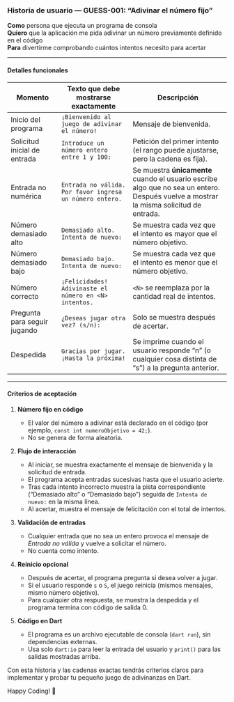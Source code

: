 ### Historia de usuario — GUESS-001: “Adivinar el número fijo”

**Como** persona que ejecuta un programa de consola  
**Quiero** que la aplicación me pida adivinar un número previamente definido en el código  
**Para** divertirme comprobando cuántos intentos necesito para acertar  

---

#### Detalles funcionales

| Momento | Texto que **debe** mostrarse exactamente | Descripción |
|---------|------------------------------------------|-------------|
| Inicio del programa | `¡Bienvenido al juego de adivinar el número!` | Mensaje de bienvenida. |
| Solicitud inicial de entrada | `Introduce un número entero entre 1 y 100:` | Petición del primer intento (el rango puede ajustarse, pero la cadena es fija). |
| Entrada no numérica | `Entrada no válida. Por favor ingresa un número entero.` | Se muestra **únicamente** cuando el usuario escribe algo que no sea un entero. Después vuelve a mostrar la misma solicitud de entrada. |
| Número demasiado alto | `Demasiado alto. Intenta de nuevo:` | Se muestra cada vez que el intento es mayor que el número objetivo. |
| Número demasiado bajo | `Demasiado bajo. Intenta de nuevo:` | Se muestra cada vez que el intento es menor que el número objetivo. |
| Número correcto | `¡Felicidades! Adivinaste el número en <N> intentos.` | `<N>` se reemplaza por la cantidad real de intentos. |
| Pregunta para seguir jugando | `¿Deseas jugar otra vez? (s/n):` | Solo se muestra después de acertar. |
| Despedida | `Gracias por jugar. ¡Hasta la próxima!` | Se imprime cuando el usuario responde “n” (o cualquier cosa distinta de “s”) a la pregunta anterior. |

---

#### Criterios de aceptación

1. **Número fijo en código**  
   * El valor del número a adivinar está declarado en el código (por ejemplo, `const int numeroObjetivo = 42;`).  
   * No se genera de forma aleatoria.

2. **Flujo de interacción**  
   * Al iniciar, se muestra exactamente el mensaje de bienvenida y la solicitud de entrada.  
   * El programa acepta entradas sucesivas hasta que el usuario acierte.  
   * Tras cada intento incorrecto muestra la pista correspondiente (“Demasiado alto” o “Demasiado bajo”) seguida de `Intenta de nuevo:` en la misma línea.  
   * Al acertar, muestra el mensaje de felicitación con el total de intentos.

3. **Validación de entradas**  
   * Cualquier entrada que no sea un entero provoca el mensaje de *Entrada no válida* y vuelve a solicitar el número.  
   * No cuenta como intento.

4. **Reinicio opcional**  
   * Después de acertar, el programa pregunta si desea volver a jugar.  
   * Si el usuario responde `s` o `S`, el juego reinicia (mismos mensajes, mismo número objetivo).  
   * Para cualquier otra respuesta, se muestra la despedida y el programa termina con código de salida 0.

5. **Código en Dart**  
   * El programa es un archivo ejecutable de consola (`dart run`), sin dependencias externas.  
   * Usa solo `dart:io` para leer la entrada del usuario y `print()` para las salidas mostradas arriba.

Con esta historia y las cadenas exactas tendrás criterios claros para implementar y probar tu pequeño juego de adivinanzas en Dart.

Happy Coding! 🚀
